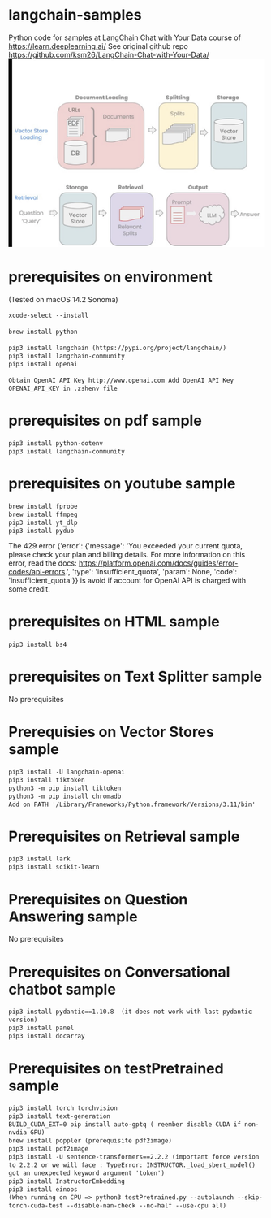 # langchain-samples
Python code for samples at LangChain Chat with Your Data course of https://learn.deeplearning.ai/
See original github repo https://github.com/ksm26/LangChain-Chat-with-Your-Data/
![Schema](schema.png)
# prerequisites on environment
(Tested on macOS 14.2 Sonoma)

	xcode-select --install

	brew install python

	pip3 install langchain (https://pypi.org/project/langchain/)
	pip3 install langchain-community
	pip3 install openai

	Obtain OpenAI API Key http://www.openai.com Add OpenAI API Key OPENAI_API_KEY in .zshenv file


# prerequisites on pdf sample
	pip3 install python-dotenv
	pip3 install langchain-community

 
# prerequisites on youtube sample
	brew install fprobe
	brew install ffmpeg
	pip3 install yt_dlp
	pip3 install pydub
	
The 429 error {'error': {'message': 'You exceeded your current quota, please check your plan and billing details. For more information on this error, read the docs: https://platform.openai.com/docs/guides/error-codes/api-errors.', 'type': 'insufficient_quota', 'param': None, 'code': 'insufficient_quota'}} is avoid if account for OpenAI API is charged with some credit.


# prerequisites on HTML sample
	pip3 install bs4

# prerequisites on Text Splitter sample
No prerequisites

# Prerequisies on Vector Stores sample
    pip3 install -U langchain-openai
    pip3 install tiktoken
    python3 -m pip install tiktoken
    python3 -m pip install chromadb
    Add on PATH '/Library/Frameworks/Python.framework/Versions/3.11/bin'
# Prerequisites on Retrieval sample
    pip3 install lark
    pip3 install scikit-learn
# Prerequisites on Question Answering sample
No prerequisites
# Prerequisites on Conversational chatbot sample
    pip3 install pydantic==1.10.8  (it does not work with last pydantic version)
    pip3 install panel
    pip3 install docarray
# Prerequisites on testPretrained sample
    pip3 install torch torchvision
    pip3 install text-generation
    BUILD_CUDA_EXT=0 pip install auto-gptq ( reember disable CUDA if non-nvdia GPU)
    brew install poppler (prerequisite pdf2image)
    pip3 install pdf2image
    pip3 install -U sentence-transformers==2.2.2 (important force version to 2.2.2 or we will face : TypeError: INSTRUCTOR._load_sbert_model() got an unexpected keyword argument 'token')
    pip3 install InstructorEmbedding
    pip3 install einops
    (When running on CPU => python3 testPretrained.py --autolaunch --skip-torch-cuda-test --disable-nan-check --no-half --use-cpu all)


